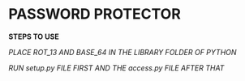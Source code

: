 # PASSWORD PROTECTOR

**STEPS TO USE**

*PLACE ROT_13 AND BASE_64 IN THE LIBRARY FOLDER OF PYTHON*

*RUN setup.py FILE FIRST AND THE access.py FILE AFTER THAT*
